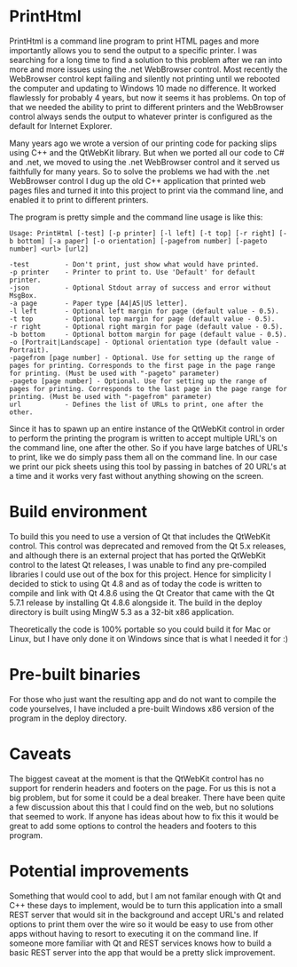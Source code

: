 # PrintHtml

PrintHtml is a command line program to print HTML pages and more importantly allows you to
send the output to a specific printer. I was searching for a long time to find a solution
to this problem after we ran into more and more issues using the .net WebBrowser control.
Most recently the WebBrowser control kept failing and silently not printing until we
rebooted the computer and updating to Windows 10 made no difference. It worked flawlessly
for probably 4 years, but now it seems it has problems. On top of that we needed the
ability to print to different printers and the WebBrowser control always sends the output
to whatever printer is configured as the default for Internet Explorer.

Many years ago we wrote a version of our printing code for packing slips using C++ and
the QtWebKit library. But when we ported all our code to C# and .net, we moved to using the
.net WebBrowser control and it served us faithfully for many years. So to solve the problems
we had with the .net WebBrowser control I dug up the old C++ application that printed web pages
files and turned it into this project to print via the command line, and enabled it to print
to different printers.

The program is pretty simple and the command line usage is like this:

~~~~
Usage: PrintHtml [-test] [-p printer] [-l left] [-t top] [-r right] [-b bottom] [-a paper] [-o orientation] [-pagefrom number] [-pageto number] <url> [url2]

-test         - Don't print, just show what would have printed.
-p printer    - Printer to print to. Use 'Default' for default printer.
-json         - Optional Stdout array of success and error without MsgBox.
-a page       - Paper type [A4|A5|US letter].
-l left       - Optional left margin for page (default value - 0.5).
-t top        - Optional top margin for page (default value - 0.5).
-r right      - Optional right margin for page (default value - 0.5).
-b bottom     - Optional bottom margin for page (default value - 0.5).
-o [Portrait|Landscape] - Optional orientation type (default value - Portrait).
-pagefrom [page number] - Optional. Use for setting up the range of pages for printing. Corresponds to the first page in the page range for printing. (Must be used with "-pageto" parameter)
-pageto [page number] - Optional. Use for setting up the range of pages for printing. Corresponds to the last page in the page range for printing. (Must be used with "-pagefrom" parameter)
url           - Defines the list of URLs to print, one after the other.
~~~~

Since it has to spawn up an entire instance of the QtWebKit control in order to perform the printing
the program is written to accept multiple URL's on the command line, one after the other. So if you have
large batches of URL's to print, like we do simply pass them all on the command line. In our case we
print our pick sheets using this tool by passing in batches of 20 URL's at a time and it works very fast
without anything showing on the screen.

# Build environment

To build this you need to use a version of Qt that includes the QtWebKit control. This control was deprecated
and removed from the Qt 5.x releases, and although there is an external project that has ported the QtWebKit
control to the latest Qt releases, I was unable to find any pre-compiled libraries I could use out of the box
for this project. Hence for simplicity I decided to stick to using Qt 4.8 and as of today the code is written
to compile and link with Qt 4.8.6 using the Qt Creator that came with the Qt 5.7.1 release by installing
Qt 4.8.6 alongside it. The build in the deploy directory is built using MingW 5.3 as a 32-bit x86 application.

Theoretically the code is 100% portable so you could build it for Mac or Linux, but I have only done it on
Windows since that is what I needed it for :)

# Pre-built binaries

For those who just want the resulting app and do not want to compile the code yourselves, I have included a
pre-built Windows x86 version of the program in the deploy directory.

# Caveats

The biggest caveat at the moment is that the QtWebKit control has no support for renderin headers and
footers on the page. For us this is not a big problem, but for some it could be a deal breaker. There have
been quite a few discussion about this that I could find on the web, but no solutions that seemed to work.
If anyone has ideas about how to fix this it would be great to add some options to control the headers
and footers to this program.

# Potential improvements

Something that would cool to add, but I am not familar enough with Qt and C++ these days to implement, would be
to turn this application into a small REST server that would sit in the background and accept URL's and related
options to print them over the wire so it would be easy to use from other apps without having to resort to
executing it on the command line. If someone more familiar with Qt and REST services knows how to build a basic
REST server into the app that would be a pretty slick improvement.
